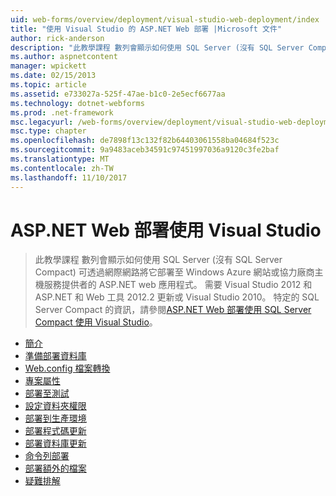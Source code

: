 ```yaml
---
uid: web-forms/overview/deployment/visual-studio-web-deployment/index
title: "使用 Visual Studio 的 ASP.NET Web 部署 |Microsoft 文件"
author: rick-anderson
description: "此教學課程 數列會顯示如何使用 SQL Server (沒有 SQL Server Compact) 可透過網際網路將它部署為 t 的 ASP.NET web 應用程式..."
ms.author: aspnetcontent
manager: wpickett
ms.date: 02/15/2013
ms.topic: article
ms.assetid: e733027a-525f-47ae-b1c0-2e5ecf6677aa
ms.technology: dotnet-webforms
ms.prod: .net-framework
msc.legacyurl: /web-forms/overview/deployment/visual-studio-web-deployment
msc.type: chapter
ms.openlocfilehash: de7898f13c132f82b64403061558ba04684f523c
ms.sourcegitcommit: 9a9483aceb34591c97451997036a9120c3fe2baf
ms.translationtype: MT
ms.contentlocale: zh-TW
ms.lasthandoff: 11/10/2017
---
```

<a name="aspnet-web-deployment-using-visual-studio"></a>ASP.NET Web 部署使用 Visual Studio
====================
> 此教學課程 數列會顯示如何使用 SQL Server (沒有 SQL Server Compact) 可透過網際網路將它部署至 Windows Azure 網站或協力廠商主機服務提供者的 ASP.NET web 應用程式。 需要 Visual Studio 2012 和 ASP.NET 和 Web 工具 2012.2 更新或 Visual Studio 2010。 特定的 SQL Server Compact 的資訊，請參閱[ASP.NET Web 部署使用 SQL Server Compact 使用 Visual Studio](../../older-versions-getting-started/deployment-to-a-hosting-provider/deployment-to-a-hosting-provider-introduction-1-of-12.md)。


- [簡介](introduction.md)
- [準備部署資料庫](preparing-databases.md)
- [Web.config 檔案轉換](web-config-transformations.md)
- [專案屬性](project-properties.md)
- [部署至測試](deploying-to-iis.md)
- [設定資料夾權限](setting-folder-permissions.md)
- [部署到生產環境](deploying-to-production.md)
- [部署程式碼更新](deploying-a-code-update.md)
- [部署資料庫更新](deploying-a-database-update.md)
- [命令列部署](command-line-deployment.md)
- [部署額外的檔案](deploying-extra-files.md)
- [疑難排解](troubleshooting.md)
